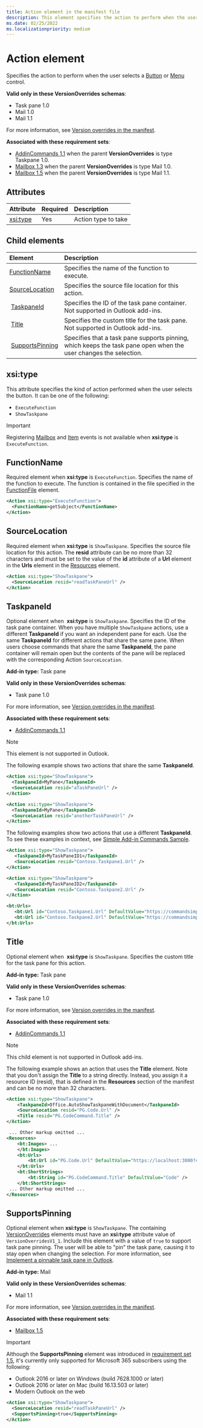 ```yaml
---
title: Action element in the manifest file
description: This element specifies the action to perform when the user selects a button or menu control.
ms.date: 02/25/2022
ms.localizationpriority: medium
---
```


# Action element

Specifies the action to perform when the user selects a [Button](control-button.md) or [Menu](control-menu.md) control.

**Valid only in these VersionOverrides schemas**:

- Task pane 1.0
- Mail 1.0
- Mail 1.1

For more information, see [Version overrides in the manifest](/office/dev/add-ins/develop/add-in-manifests#version-overrides-in-the-manifest).

**Associated with these requirement sets**:

- [AddinCommands 1.1](/office/dev/add-ins/requirement-sets/add-in-commands-requirement-sets) when the parent **VersionOverrides** is type Taskpane 1.0.
- [Mailbox 1.3](/office/dev/add-ins/reference/objectmodel/requirement-set-1.3/outlook-requirement-set-1.3) when the parent **VersionOverrides** is type Mail 1.0.
- [Mailbox 1.5](/office/dev/add-ins/reference/objectmodel/requirement-set-1.5/outlook-requirement-set-1.5) when the parent **VersionOverrides** is type Mail 1.1.

## Attributes

|  Attribute  |  Required  |  Description  |
|:-----|:-----|:-----|
|  [xsi:type](#xsitype)  |  Yes  | Action type to take|

## Child elements

|  Element |  Description  |
|:-----|:-----|
|  [FunctionName](#functionname) |    Specifies the name of the function to execute. |
|  [SourceLocation](#sourcelocation) |    Specifies the source file location for this action. |
|  [TaskpaneId](#taskpaneid) | Specifies the ID of the task pane container. Not supported in Outlook add-ins.|
|  [Title](#title) | Specifies the custom title for the task pane. Not supported in Outlook add-ins.|
|  [SupportsPinning](#supportspinning) | Specifies that a task pane supports pinning, which keeps the task pane open when the user changes the selection.|

## xsi:type

This attribute specifies the kind of action performed when the user selects the button. It can be one of the following:

- `ExecuteFunction`
- `ShowTaskpane`

> [!IMPORTANT]
> Registering [Mailbox](/office/dev/add-ins/objectmodel/preview-requirement-set/office.context.mailbox#events) and [Item](/office/dev/add-ins/objectmodel/preview-requirement-set/office.context.mailbox.item#events) events is not available when **xsi:type** is `ExecuteFunction`.

## FunctionName

Required element when **xsi:type** is `ExecuteFunction`. Specifies the name of the function to execute. The function is contained in the file specified in the [FunctionFile](functionfile.md) element.

```xml
<Action xsi:type="ExecuteFunction">
  <FunctionName>getSubject</FunctionName>
</Action>
```

## SourceLocation

Required element when **xsi:type** is `ShowTaskpane`. Specifies the source file location for this action. The **resid** attribute can be no more than 32 characters and must be set to the value of the **id** attribute of a **Url** element in the **Urls** element in the [Resources](resources.md) element.

```xml
<Action xsi:type="ShowTaskpane">
  <SourceLocation resid="readTaskPaneUrl" />
</Action>
```  

## TaskpaneId

Optional element when  **xsi:type** is `ShowTaskpane`. Specifies the ID of the task pane container. When you have multiple `ShowTaskpane` actions, use a different **TaskpaneId** if you want an independent pane for each. Use the same **TaskpaneId** for  different actions that share the same pane. When users choose commands that share the same **TaskpaneId**, the pane container will remain open but the contents of the pane will be replaced with the corresponding Action `SourceLocation`.

**Add-in type:** Task pane

**Valid only in these VersionOverrides schemas**:

- Task pane 1.0

For more information, see [Version overrides in the manifest](/office/dev/add-ins/develop/add-in-manifests#version-overrides-in-the-manifest).

**Associated with these requirement sets**:

- [AddinCommands 1.1](/office/dev/add-ins/requirement-sets/add-in-commands-requirement-sets)

> [!NOTE]
> This element is not supported in Outlook.

The following example shows two actions that share the same **TaskpaneId**.

```xml
<Action xsi:type="ShowTaskpane">
  <TaskpaneId>MyPane</TaskpaneId>
  <SourceLocation resid="aTaskPaneUrl" />
</Action>

<Action xsi:type="ShowTaskpane">
  <TaskpaneId>MyPane</TaskpaneId>
  <SourceLocation resid="anotherTaskPaneUrl" />
</Action>
```  

The following examples show two actions that use a different **TaskpaneId**. To see these examples in context, see [Simple Add-in Commands Sample](https://github.com/OfficeDev/Office-Add-in-Commands-Samples/blob/master/Simple/Manifest/SimpleAddin.xml).

```xml
<Action xsi:type="ShowTaskpane">
   <TaskpaneId>MyTaskPaneID1</TaskpaneId>
   <SourceLocation resid="Contoso.Taskpane1.Url" />
</Action>

<Action xsi:type="ShowTaskpane">
   <TaskpaneId>MyTaskPaneID2</TaskpaneId>
   <SourceLocation resid="Contoso.Taskpane2.Url" />
</Action>
```  

```xml
<bt:Urls>
   <bt:Url id="Contoso.Taskpane1.Url" DefaultValue="https://commandsimple.azurewebsites.net/Taskpane.html" />
   <bt:Url id="Contoso.Taskpane2.Url" DefaultValue="https://commandsimple.azurewebsites.net/Taskpane2.html" />
</bt:Urls>
```  

## Title

Optional element when  **xsi:type** is `ShowTaskpane`. Specifies the custom title for the task pane for this action.

**Add-in type:** Task pane

**Valid only in these VersionOverrides schemas**:

- Task pane 1.0

For more information, see [Version overrides in the manifest](/office/dev/add-ins/develop/add-in-manifests#version-overrides-in-the-manifest).

**Associated with these requirement sets**:

- [AddinCommands 1.1](/office/dev/add-ins/requirement-sets/add-in-commands-requirement-sets)

> [!NOTE]
> This child element is not supported in Outlook add-ins.

The following example shows an action that uses the **Title** element. Note that you don't assign the **Title** to a string directly. Instead, you assign it a resource ID (resid), that is defined in the **Resources** section of the manifest and can be no more than 32 characters.

```xml
<Action xsi:type="ShowTaskpane">
    <TaskpaneId>Office.AutoShowTaskpaneWithDocument</TaskpaneId>
    <SourceLocation resid="PG.Code.Url" />
    <Title resid="PG.CodeCommand.Title" />
</Action>

 ... Other markup omitted ...
<Resources>
    <bt:Images> ...
    </bt:Images>
    <bt:Urls>
        <bt:Url id="PG.Code.Url" DefaultValue="https://localhost:3000?commands=1" />
    </bt:Urls>
    <bt:ShortStrings>
        <bt:String id="PG.CodeCommand.Title" DefaultValue="Code" />
    </bt:ShortStrings>
 ... Other markup omitted ...
</Resources>
```

## SupportsPinning

Optional element when **xsi:type** is `ShowTaskpane`. The containing [VersionOverrides](versionoverrides.md) elements must have an **xsi:type** attribute value of `VersionOverridesV1_1`. Include this element with a value of `true` to support task pane pinning. The user will be able to "pin" the task pane, causing it to stay open when changing the selection. For more information, see [Implement a pinnable task pane in Outlook](/office/dev/add-ins/outlook/pinnable-taskpane).

**Add-in type:** Mail

**Valid only in these VersionOverrides schemas**:

- Mail 1.1

For more information, see [Version overrides in the manifest](/office/dev/add-ins/develop/add-in-manifests#version-overrides-in-the-manifest).

**Associated with these requirement sets**:

- [Mailbox 1.5](/office/dev/add-ins/objectmodel/requirement-set-1.5/outlook-requirement-set-1.5)

> [!IMPORTANT]
> Although the **SupportsPinning** element was introduced in [requirement set 1.5](/office/dev/add-ins/objectmodel/requirement-set-1.5/outlook-requirement-set-1.5), it's currently only supported for Microsoft 365 subscribers using the following:
>
> - Outlook 2016 or later on Windows (build 7628.1000 or later)
> - Outlook 2016 or later on Mac (build 16.13.503 or later)
> - Modern Outlook on the web

```xml
<Action xsi:type="ShowTaskpane">
  <SourceLocation resid="readTaskPaneUrl" />
  <SupportsPinning>true</SupportsPinning>
</Action>
```
